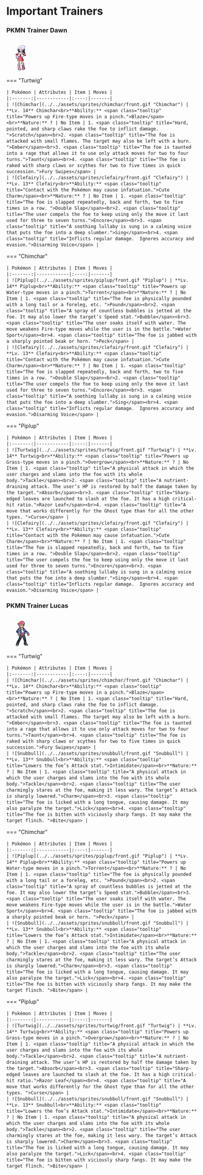 # Important Trainers

### PKMN Trainer Dawn

![PKMN Trainer Dawn](../../assets/important_trainers/dawn.png "PKMN Trainer Dawn")

=== "Turtwig"

	| Pokémon | Attributes | Item | Moves |
	|:-------:|------------|:----:|-------|
	| ![Chimchar](../../assets/sprites/chimchar/front.gif "Chimchar") | **Lv. 14** Chimchar<br>**Ability:** <span class="tooltip" title="Powers up Fire-type moves in a pinch.">Blaze</span><br>**Nature:** ? | No Item | 1. <span class="tooltip" title="Hard, pointed, and sharp claws rake the foe to inflict damage.  ">Scratch</span><br>2. <span class="tooltip" title="The foe is attacked with small flames. The target may also be left with a burn. ">Ember</span><br>3. <span class="tooltip" title="The foe is taunted into a rage that allows it to use only attack moves for two to four turns.">Taunt</span><br>4. <span class="tooltip" title="The foe is raked with sharp claws or scythes for two to five times in quick succession.">Fury Swipes</span> |
	| ![Clefairy](../../assets/sprites/clefairy/front.gif "Clefairy") | **Lv. 13** Clefairy<br>**Ability:** <span class="tooltip" title="Contact with the Pokémon may cause infatuation.">Cute Charm</span><br>**Nature:** ? | No Item | 1. <span class="tooltip" title="The foe is slapped repeatedly, back and forth, two to five times in a row. ">Double Slap</span><br>2. <span class="tooltip" title="The user compels the foe to keep using only the move it last used for three to seven turns.">Encore</span><br>3. <span class="tooltip" title="A soothing lullaby is sung in a calming voice that puts the foe into a deep slumber.">Sing</span><br>4. <span class="tooltip" title="Inflicts regular damage.  Ignores accuracy and evasion.">Disarming Voice</span> |
	
=== "Chimchar"

	| Pokémon | Attributes | Item | Moves |
	|:-------:|------------|:----:|-------|
	| ![Piplup](../../assets/sprites/piplup/front.gif "Piplup") | **Lv. 14** Piplup<br>**Ability:** <span class="tooltip" title="Powers up Water-type moves in a pinch.">Torrent</span><br>**Nature:** ? | No Item | 1. <span class="tooltip" title="The foe is physically pounded with a long tail or a foreleg, etc. ">Pound</span><br>2. <span class="tooltip" title="A spray of countless bubbles is jetted at the foe. It may also lower the target’s Speed stat.">Bubble</span><br>3. <span class="tooltip" title="The user soaks itself with water. The move weakens Fire-type moves while the user is in the battle.">Water Sport</span><br>4. <span class="tooltip" title="The foe is jabbed with a sharply pointed beak or horn. ">Peck</span> |
	| ![Clefairy](../../assets/sprites/clefairy/front.gif "Clefairy") | **Lv. 13** Clefairy<br>**Ability:** <span class="tooltip" title="Contact with the Pokémon may cause infatuation.">Cute Charm</span><br>**Nature:** ? | No Item | 1. <span class="tooltip" title="The foe is slapped repeatedly, back and forth, two to five times in a row. ">Double Slap</span><br>2. <span class="tooltip" title="The user compels the foe to keep using only the move it last used for three to seven turns.">Encore</span><br>3. <span class="tooltip" title="A soothing lullaby is sung in a calming voice that puts the foe into a deep slumber.">Sing</span><br>4. <span class="tooltip" title="Inflicts regular damage.  Ignores accuracy and evasion.">Disarming Voice</span> |
	
=== "Piplup"

	| Pokémon | Attributes | Item | Moves |
	|:-------:|------------|:----:|-------|
	| ![Turtwig](../../assets/sprites/turtwig/front.gif "Turtwig") | **Lv. 14** Turtwig<br>**Ability:** <span class="tooltip" title="Powers up Grass-type moves in a pinch.">Overgrow</span><br>**Nature:** ? | No Item | 1. <span class="tooltip" title="A physical attack in which the user charges and slams into the foe with its whole body.">Tackle</span><br>2. <span class="tooltip" title="A nutrient-draining attack. The user’s HP is restored by half the damage taken by the target.">Absorb</span><br>3. <span class="tooltip" title="Sharp-edged leaves are launched to slash at the foe. It has a high critical-hit ratio.">Razor Leaf</span><br>4. <span class="tooltip" title="A move that works differently for the Ghost type than for all the other types. ">Curse</span> |
	| ![Clefairy](../../assets/sprites/clefairy/front.gif "Clefairy") | **Lv. 13** Clefairy<br>**Ability:** <span class="tooltip" title="Contact with the Pokémon may cause infatuation.">Cute Charm</span><br>**Nature:** ? | No Item | 1. <span class="tooltip" title="The foe is slapped repeatedly, back and forth, two to five times in a row. ">Double Slap</span><br>2. <span class="tooltip" title="The user compels the foe to keep using only the move it last used for three to seven turns.">Encore</span><br>3. <span class="tooltip" title="A soothing lullaby is sung in a calming voice that puts the foe into a deep slumber.">Sing</span><br>4. <span class="tooltip" title="Inflicts regular damage.  Ignores accuracy and evasion.">Disarming Voice</span> |
	
### PKMN Trainer Lucas

![PKMN Trainer Lucas](../../assets/important_trainers/lucas.png "PKMN Trainer Lucas")

=== "Turtwig"

	| Pokémon | Attributes | Item | Moves |
	|:-------:|------------|:----:|-------|
	| ![Chimchar](../../assets/sprites/chimchar/front.gif "Chimchar") | **Lv. 14** Chimchar<br>**Ability:** <span class="tooltip" title="Powers up Fire-type moves in a pinch.">Blaze</span><br>**Nature:** ? | No Item | 1. <span class="tooltip" title="Hard, pointed, and sharp claws rake the foe to inflict damage.  ">Scratch</span><br>2. <span class="tooltip" title="The foe is attacked with small flames. The target may also be left with a burn. ">Ember</span><br>3. <span class="tooltip" title="The foe is taunted into a rage that allows it to use only attack moves for two to four turns.">Taunt</span><br>4. <span class="tooltip" title="The foe is raked with sharp claws or scythes for two to five times in quick succession.">Fury Swipes</span> |
	| ![Snubbull](../../assets/sprites/snubbull/front.gif "Snubbull") | **Lv. 13** Snubbull<br>**Ability:** <span class="tooltip" title="Lowers the foe’s Attack stat.">Intimidate</span><br>**Nature:** ? | No Item | 1. <span class="tooltip" title="A physical attack in which the user charges and slams into the foe with its whole body.">Tackle</span><br>2. <span class="tooltip" title="The user charmingly stares at the foe, making it less wary. The target’s Attack is sharply lowered.">Charm</span><br>3. <span class="tooltip" title="The foe is licked with a long tongue, causing damage. It may also paralyze the target.">Lick</span><br>4. <span class="tooltip" title="The foe is bitten with viciously sharp fangs. It may make the target flinch. ">Bite</span> |
	
=== "Chimchar"

	| Pokémon | Attributes | Item | Moves |
	|:-------:|------------|:----:|-------|
	| ![Piplup](../../assets/sprites/piplup/front.gif "Piplup") | **Lv. 14** Piplup<br>**Ability:** <span class="tooltip" title="Powers up Water-type moves in a pinch.">Torrent</span><br>**Nature:** ? | No Item | 1. <span class="tooltip" title="The foe is physically pounded with a long tail or a foreleg, etc. ">Pound</span><br>2. <span class="tooltip" title="A spray of countless bubbles is jetted at the foe. It may also lower the target’s Speed stat.">Bubble</span><br>3. <span class="tooltip" title="The user soaks itself with water. The move weakens Fire-type moves while the user is in the battle.">Water Sport</span><br>4. <span class="tooltip" title="The foe is jabbed with a sharply pointed beak or horn. ">Peck</span> |
	| ![Snubbull](../../assets/sprites/snubbull/front.gif "Snubbull") | **Lv. 13** Snubbull<br>**Ability:** <span class="tooltip" title="Lowers the foe’s Attack stat.">Intimidate</span><br>**Nature:** ? | No Item | 1. <span class="tooltip" title="A physical attack in which the user charges and slams into the foe with its whole body.">Tackle</span><br>2. <span class="tooltip" title="The user charmingly stares at the foe, making it less wary. The target’s Attack is sharply lowered.">Charm</span><br>3. <span class="tooltip" title="The foe is licked with a long tongue, causing damage. It may also paralyze the target.">Lick</span><br>4. <span class="tooltip" title="The foe is bitten with viciously sharp fangs. It may make the target flinch. ">Bite</span> |
	
=== "Piplup"

	| Pokémon | Attributes | Item | Moves |
	|:-------:|------------|:----:|-------|
	| ![Turtwig](../../assets/sprites/turtwig/front.gif "Turtwig") | **Lv. 14** Turtwig<br>**Ability:** <span class="tooltip" title="Powers up Grass-type moves in a pinch.">Overgrow</span><br>**Nature:** ? | No Item | 1. <span class="tooltip" title="A physical attack in which the user charges and slams into the foe with its whole body.">Tackle</span><br>2. <span class="tooltip" title="A nutrient-draining attack. The user’s HP is restored by half the damage taken by the target.">Absorb</span><br>3. <span class="tooltip" title="Sharp-edged leaves are launched to slash at the foe. It has a high critical-hit ratio.">Razor Leaf</span><br>4. <span class="tooltip" title="A move that works differently for the Ghost type than for all the other types. ">Curse</span> |
	| ![Snubbull](../../assets/sprites/snubbull/front.gif "Snubbull") | **Lv. 13** Snubbull<br>**Ability:** <span class="tooltip" title="Lowers the foe’s Attack stat.">Intimidate</span><br>**Nature:** ? | No Item | 1. <span class="tooltip" title="A physical attack in which the user charges and slams into the foe with its whole body.">Tackle</span><br>2. <span class="tooltip" title="The user charmingly stares at the foe, making it less wary. The target’s Attack is sharply lowered.">Charm</span><br>3. <span class="tooltip" title="The foe is licked with a long tongue, causing damage. It may also paralyze the target.">Lick</span><br>4. <span class="tooltip" title="The foe is bitten with viciously sharp fangs. It may make the target flinch. ">Bite</span> |
	
